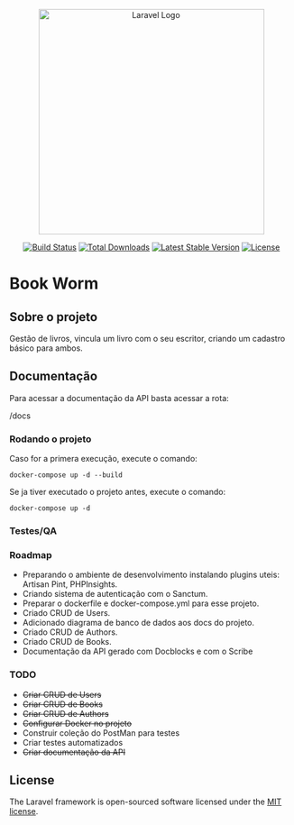 <p align="center"><a href="https://laravel.com" target="_blank"><img src="https://raw.githubusercontent.com/laravel/art/master/logo-lockup/5%20SVG/2%20CMYK/1%20Full%20Color/laravel-logolockup-cmyk-red.svg" width="400" alt="Laravel Logo"></a></p>

<p align="center">
<a href="https://github.com/laravel/framework/actions"><img src="https://github.com/laravel/framework/workflows/tests/badge.svg" alt="Build Status"></a>
<a href="https://packagist.org/packages/laravel/framework"><img src="https://img.shields.io/packagist/dt/laravel/framework" alt="Total Downloads"></a>
<a href="https://packagist.org/packages/laravel/framework"><img src="https://img.shields.io/packagist/v/laravel/framework" alt="Latest Stable Version"></a>
<a href="https://packagist.org/packages/laravel/framework"><img src="https://img.shields.io/packagist/l/laravel/framework" alt="License"></a>
</p>

# Book Worm

## Sobre o projeto 
Gestão de livros, vincula um livro com o seu escritor, criando um cadastro básico para ambos.

## Documentação
Para acessar a documentação da API basta acessar a rota:

/docs

### Rodando o projeto
Caso for a primera execução, execute o comando:
```shell
docker-compose up -d --build
```

Se ja tiver executado o projeto antes, execute o comando:
```shell
docker-compose up -d
```

### Testes/QA

### Roadmap
- Preparando o ambiente de desenvolvimento instalando plugins uteis:
  Artisan Pint, PHPInsights.
- Criando sistema de autenticação com o Sanctum.
- Preparar o dockerfile e docker-compose.yml para esse projeto.
- Criado CRUD de Users.
- Adicionado diagrama de banco de dados aos docs do projeto.
- Criado CRUD de Authors.
- Criado CRUD de Books.
- Documentação da API gerado com Docblocks e com o Scribe

### TODO
- ~~Criar CRUD de Users~~
- ~~Criar CRUD de Books~~
- ~~Criar CRUD de Authors~~
- ~~Configurar Docker no projeto~~
- Construir coleção do PostMan para testes
- Criar testes automatizados
- ~~Criar documentação da API~~

## License

The Laravel framework is open-sourced software licensed under the [MIT license](https://opensource.org/licenses/MIT).
